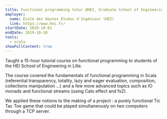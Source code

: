 ```yaml
---
title: Functional programming tutor @HEI, Graduate School of Engineering
employer:
  name: École des Hautes Études d'Ingénieur (HEI)
  link: https://www.hei.fr/
startDate: 2019-10-01
endDate: 2019-10-10
tools:
  - scala
showFullContent: true
---
```


Taught a 15-hour tutorial course on functional programming to students of the HEI School of Engineering in Lille.

The course covered the fundamentals of functional programming in Scala (referential transparency, totality, lazy and eager evaluation, composition, collections manipulation ...) 
and a few more advanced topics such as IO monads and functional streams (using Cats effect and fs2).

We applied these notions to the making of a project : a purely functional Tic Tac Toe game that could be played simultaneously on two computers through a TCP server.
